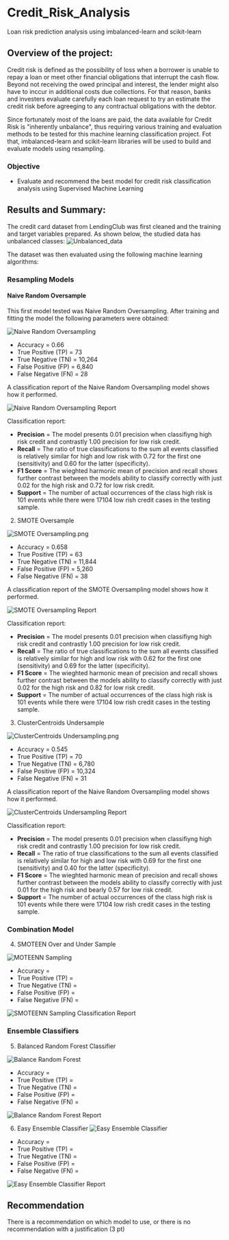 # Credit_Risk_Analysis
Loan risk prediction analysis using imbalanced-learn and scikit-learn

## Overview of the project:
Credit risk is defined as the possibility of loss when a borrower is unable to repay a loan or meet other financial obligations that interrupt the cash flow. Beyond not receiving the owed principal and interest, the lender might also have to inccur in additional costs due collections. For that reason, banks and investers evaluate carefully each loan request to try an estimate the credit risk before agreeging to any contractual obligations with the debtor. 

Since fortunately most of the loans are paid, the data available for Credit Risk is "inherently unbalance", thus requiring various training and evaluation methods to be tested for this machine learning classification project. Fot that, imbalanced-learn and scikit-learn libraries will be used to build and evaluate models using resampling.

### Objective
* Evaluate and recommend the best model for credit risk classification analysis using Supervised Machine Learning


## Results and Summary:

The credit card dataset from LendingClub was first cleaned and the training and target variables prepared. As shown below, the studied data has unbalanced classes:
![Unbalanced_data](https://github.com/Li11iana/Credit_Risk_Analysis/blob/main/unbalanced%20data.png)

The dataset was then  evaluated using the following machine learning algorithms:

### Resampling Models
#### Naive Random Oversample
This first model tested was Naive Random Oversampling. After training and fitting the model the following parameters were obtained:

![Naive Random Oversampling](https://github.com/Li11iana/Credit_Risk_Analysis/blob/main/Naive%20Random%20Oversampling.png)

* Accuracy = 0.66
* True Positive (TP) = 73
* True Negative (TN) = 10,264
* False Positive (FP) = 6,840
* False Negative (FN) = 28

A classification report of the Naive Random Oversampling model shows how it performed.

![Naive Random Oversampling Report](https://github.com/Li11iana/Credit_Risk_Analysis/blob/main/Naive%20Random%20Oversampling%20Classification%20Report.png)

Classification report: 
* __Precision__ = The model presents 0.01 precision when classifiyng high risk credit and contrastly 1.00 precision for low risk credit.
* __Recall__ = The ratio of true classifications to the sum all events classified is relatively similar for high and low risk with 0.72 for the first one (sensitivity) and 0.60 for the latter (specificity).
* __F1 Score__ = The wieghted harmonic mean of precision and recall shows further contrast between the models ability to classify correctly with just 0.02 for the high risk and 0.72 for low risk credit.
* __Support__ = The number of actual occurrences of the class high risk is 101 events while there were 17104 low rish credit cases in the testing sample.

2. SMOTE Oversample

![SMOTE Oversampling.png](https://github.com/Li11iana/Credit_Risk_Analysis/blob/main/SMOTE%20Oversampling.png)

* Accuracy = 0.658
* True Positive (TP) = 63
* True Negative (TN) = 11,844
* False Positive (FP) = 5,260
* False Negative (FN) = 38

A classification report of the SMOTE Oversampling model shows how it performed.

![SMOTE Oversampling Report](https://github.com/Li11iana/Credit_Risk_Analysis/blob/main/SMOTE%20Oversampling%20Classification%20Report.png)

Classification report: 
* __Precision__ = The model presents 0.01 precision when classifiyng high risk credit and contrastly 1.00 precision for low risk credit.
* __Recall__ = The ratio of true classifications to the sum all events classified is relatively similar for high and low risk with 0.62 for the first one (sensitivity) and 0.69 for the latter (specificity).
* __F1 Score__ = The wieghted harmonic mean of precision and recall shows further contrast between the models ability to classify correctly with just 0.02 for the high risk and 0.82 for low risk credit.
* __Support__ = The number of actual occurrences of the class high risk is 101 events while there were 17104 low rish credit cases in the testing sample.

3. ClusterCentroids Undersample

![ClusterCentroids Undersampling.png](https://github.com/Li11iana/Credit_Risk_Analysis/blob/main/ClusterCentroids%20Undersampling.png)

* Accuracy = 0.545
* True Positive (TP) = 70
* True Negative (TN) = 6,780
* False Positive (FP) = 10,324
* False Negative (FN) = 31

A classification report of the Naive Random Oversampling model shows how it performed.

![ClusterCentroids Undersampling Report](https://github.com/Li11iana/Credit_Risk_Analysis/blob/main/ClusterCentroids%20Undersampling%20Report.png)

Classification report: 
* __Precision__ = The model presents 0.01 precision when classifiyng high risk credit and contrastly 1.00 precision for low risk credit.
* __Recall__ = The ratio of true classifications to the sum all events classified is relatively similar for high and low risk with 0.69 for the first one (sensitivity) and 0.40 for the latter (specificity).
* __F1 Score__ = The wieghted harmonic mean of precision and recall shows further contrast between the models ability to classify correctly with just 0.01 for the high risk and bearly 0.57 for low risk credit.
* __Support__ = The number of actual occurrences of the class high risk is 101 events while there were 17104 low rish credit cases in the testing sample.

### Combination Model
4. SMOTEEN Over and Under Sample

![MOTEENN Sampling](https://github.com/Li11iana/Credit_Risk_Analysis/blob/main/SMOTEENN%20Sampling.png)

* Accuracy = 
* True Positive (TP) = 
* True Negative (TN) =
* False Positive (FP) =
* False Negative (FN) = 

![SMOTEENN Sampling Classification Report](https://github.com/Li11iana/Credit_Risk_Analysis/blob/main/SMOTEENN%20Sampling%20Classification%20Report.png)

### Ensemble Classifiers
5. Balanced Random Forest Classifier

![Balance Random Forest](https://github.com/Li11iana/Credit_Risk_Analysis/blob/main/Balance%20Random%20Forest.png)

* Accuracy = 
* True Positive (TP) = 
* True Negative (TN) =
* False Positive (FP) =
* False Negative (FN) = 

![Balance Random Forest Report](https://github.com/Li11iana/Credit_Risk_Analysis/blob/main/Balance%20Random%20Forest%20Report.png)

6. Easy Ensemble Classifier
![Easy Ensemble Classifier](https://github.com/Li11iana/Credit_Risk_Analysis/blob/main/Easy%20Ensemble%20Classifier.png)

* Accuracy = 
* True Positive (TP) = 
* True Negative (TN) =
* False Positive (FP) =
* False Negative (FN) = 

![Easy Ensemble Classifier Report](https://github.com/Li11iana/Credit_Risk_Analysis/blob/main/Easy%20Ensemble%20Classifier%20Report.png)



## Recommendation
There is a recommendation on which model to use, or there is no recommendation with a justification (3 pt)
